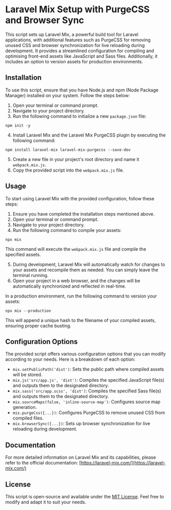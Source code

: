 # Laravel Mix Setup with PurgeCSS and Browser Sync

This script sets up Laravel Mix, a powerful build tool for Laravel applications, with additional features such as PurgeCSS for removing unused CSS and browser synchronization for live reloading during development. It provides a streamlined configuration for compiling and optimising front-end assets like JavaScript and Sass files. Additionally, it includes an option to version assets for production environments.

## Installation

To use this script, ensure that you have Node.js and npm (Node Package Manager) installed on your system. Follow the steps below:

1. Open your terminal or command prompt.
2. Navigate to your project directory.
3. Run the following command to initialize a new `package.json` file:
   
```npm init -y```

4. Install Laravel Mix and the Laravel Mix PurgeCSS plugin by executing the following command:

```npm install laravel-mix laravel-mix-purgecss --save-dev```


5. Create a new file in your project's root directory and name it `webpack.mix.js`.
6. Copy the provided script into the `webpack.mix.js` file.

## Usage

To start using Laravel Mix with the provided configuration, follow these steps:

1. Ensure you have completed the installation steps mentioned above.
2. Open your terminal or command prompt.
3. Navigate to your project directory.
4. Run the following command to compile your assets:

```npx mix```


This command will execute the `webpack.mix.js` file and compile the specified assets.

5. During development, Laravel Mix will automatically watch for changes to your assets and recompile them as needed. You can simply leave the terminal running.
6. Open your project in a web browser, and the changes will be automatically synchronized and reflected in real-time.

In a production environment, run the following command to version your assets:

```npx mix --production```


This will append a unique hash to the filename of your compiled assets, ensuring proper cache busting.

## Configuration Options

The provided script offers various configuration options that you can modify according to your needs. Here is a breakdown of each option:

- `mix.setPublicPath('dist')`: Sets the public path where compiled assets will be stored.
- `mix.js('src/app.js', 'dist')`: Compiles the specified JavaScript file(s) and outputs them to the designated directory.
- `mix.sass('src/app.scss', 'dist')`: Compiles the specified Sass file(s) and outputs them to the designated directory.
- `mix.sourceMaps(false, 'inline-source-map')`: Configures source map generation.
- `mix.purgeCss({...})`: Configures PurgeCSS to remove unused CSS from compiled files.
- `mix.browserSync({...})`: Sets up browser synchronization for live reloading during development.

## Documentation

For more detailed information on Laravel Mix and its capabilities, please refer to the official documentation: [https://laravel-mix.com/](https://laravel-mix.com/)

## License

This script is open-source and available under the [MIT License](https://opensource.org/licenses/MIT). Feel free to modify and adapt it to suit your needs.
